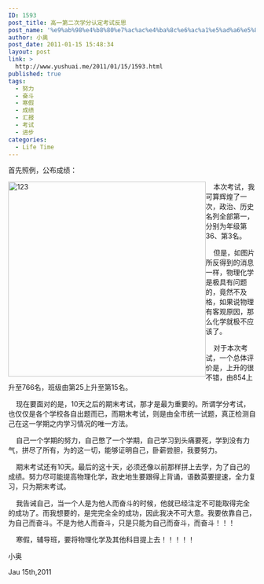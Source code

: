 ```yaml
---
ID: 1593
post_title: 高一第二次学分认定考试反思
post_name: '%e9%ab%98%e4%b8%80%e7%ac%ac%e4%ba%8c%e6%ac%a1%e5%ad%a6%e5%88%86%e8%ae%a4%e5%ae%9a%e8%80%83%e8%af%95%e5%8f%8d%e6%80%9d'
author: 小奥
post_date: 2011-01-15 15:48:34
layout: post
link: >
  http://www.yushuai.me/2011/01/15/1593.html
published: true
tags:
  - 努力
  - 奋斗
  - 寒假
  - 成绩
  - 汇报
  - 考试
  - 进步
categories:
  - Life Time
---
```

<p>首先照例，公布成绩：</p>  <p><a href="http://www.yushuai.me/wp-content/uploads/2011/01/123.jpg"><img style="border-bottom: 0px; border-left: 0px; display: inline; margin-left: 0px; border-top: 0px; margin-right: 0px; border-right: 0px" title="123" border="0" alt="123" align="left" src="https://dqhplhzz2008-1251830035.cos.ap-guangzhou.myqcloud.com/wp-content/uploads/2011/01/123_thumb.jpg" width="402" height="397" /></a> </p>  <p>&#160;&#160;&#160; 本次考试，我可算辉煌了一次，政治、历史名列全部第一，分别为年级第36、第3名。</p>  <p>&#160;&#160;&#160; 但是，如图片所反得到的消息一样，物理化学是极具有问题的，竟然不及格，如果说物理有客观原因，那么化学就极不应该了。</p>  <p>&#160;&#160;&#160; 对于本次考试，一个总体评价是，上升的很不错，由854上升至766名，班级由第25上升至第15名。</p>  <p>&#160;&#160;&#160; 现在要面对的是，10天之后的期末考试，那才是最为重要的。所谓学分考试，也仅仅是各个学校各自出题而已，而期末考试，则是由全市统一试题，真正检测自己在这一学期之内学习情况的唯一方法。</p>  <p>&#160;&#160;&#160; 自己一个学期的努力，自己憋了一个学期，自己学习到头痛要死，学到没有力气，拼尽了所有，为的这一切，能够证明自己，卧薪尝胆，我要努力。</p> <!--more-->  <p>&#160;&#160;&#160; 期末考试还有10天。最后的这十天，必须还像以前那样拼上去学，为了自己的成绩。努力尽可能提高物理化学，政史地生要跟得上背诵，语数英要提速，全力复习，只为期末考试。</p>  <p>&#160;&#160;&#160; 我告诫自己，当一个人是为他人而奋斗的时候，他就已经注定不可能取得完全的成功了。而我想要的，是完完全全的成功，因此我决不可大意。我要依靠自己，为自己而奋斗。不是为他人而奋斗，只是只能为自己而奋斗，而奋斗！！！</p>  <p>&#160;&#160;&#160; 寒假，辅导班，要将物理化学及其他科目提上去！！！！！</p>  <p>小奥</p>  <p>Jau 15th,2011</p>